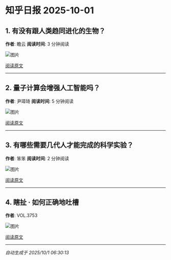 # 知乎日报 2025-10-01

## 1. 有没有跟人类趋同进化的生物？
**作者**: 瞻云
**阅读时间**: 3 分钟阅读

![图片](https://picx.zhimg.com/v2-d9838187778ad9740679427957243bef.jpg?source=8673f162)

[阅读原文](https://daily.zhihu.com/story/9784302)

---

## 2. 量子计算会增强人工智能吗？
**作者**: 尹璋琦
**阅读时间**: 5 分钟阅读

![图片](https://picx.zhimg.com/v2-79b2ba261e69f8e692ecbed5e7f8d5f9.jpg?source=8673f162)

[阅读原文](https://daily.zhihu.com/story/9784292)

---

## 3. 有哪些需要几代人才能完成的科学实验？
**作者**: 笨笨
**阅读时间**: 2 分钟阅读

![图片](https://pic1.zhimg.com/v2-7f6212dc0050cc729dbdbc90a8dd95ac.jpg?source=8673f162)

[阅读原文](https://daily.zhihu.com/story/9784320)

---

## 4. 瞎扯 · 如何正确地吐槽
**作者**: VOL.3753

![图片](https://pic1.zhimg.com/v2-8732fd7724c0e08558f70e1438aa798f.jpg?source=8673f162)

[阅读原文](https://daily.zhihu.com/story/9784330)

---

*自动生成于 2025/10/1 06:30:13*